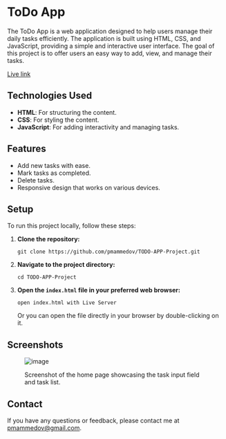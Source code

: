 <body>
    <h1>ToDo App</h1>   
    <p>
        The ToDo App is a web application designed to help users manage their daily tasks efficiently. The application is built using HTML, CSS, and JavaScript, providing a simple and interactive user interface. The goal of this project is to offer users an easy way to add, view, and manage their tasks.
    </p>
    <a href="">Live link</a>
    <h2 id="technologies-used">Technologies Used</h2>
    <ul>
        <li><strong>HTML</strong>: For structuring the content.</li>
        <li><strong>CSS</strong>: For styling the content.</li>
        <li><strong>JavaScript</strong>: For adding interactivity and managing tasks.</li>
    </ul>
    <h2 id="features">Features</h2>
    <ul>
        <li>Add new tasks with ease.</li>
        <li>Mark tasks as completed.</li>
        <li>Delete tasks.</li>
        <li>Responsive design that works on various devices.</li>
    </ul>
    <h2 id="setup">Setup</h2>
    <p>To run this project locally, follow these steps:</p>
    <ol>
        <li><strong>Clone the repository:</strong>
            <pre><code>git clone https://github.com/pmammedov/TODO-APP-Project.git</code></pre>
        </li>
        <li><strong>Navigate to the project directory:</strong>
            <pre><code>cd TODO-APP-Project</code></pre>
        </li>
        <li><strong>Open the <code>index.html</code> file in your preferred web browser:</strong>
            <pre><code>open index.html with Live Server</code></pre>
            <p>Or you can open the file directly in your browser by double-clicking on it.</p>
        </li>
    </ol>
    <h2 id="screenshots">Screenshots</h2>
    <figure>
      
  ![image](https://github.com/pmammedov/TODO-APP-Project/assets/30790180/62e33192-4535-4a05-ba3f-716ff89a332e)
        <figcaption>Screenshot of the home page showcasing the task input field and task list.</figcaption>
    </figure>
    <h2 id="contact">Contact</h2>
    <p>If you have any questions or feedback, please contact me at <a href="mailto:pmammedov@gmail.com">pmammedov@gmail.com</a>.</p>
</body>
